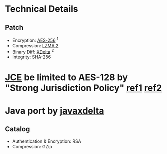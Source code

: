 # Technical Details #

## Patch ##
 * Encryption: [AES-256](http://home.comcast.net/~jwatne/aes.html) <sup>1</sup>
 * Compression: [LZMA 2](http://tukaani.org/xz/java.html)
 * Binary Diff: [XDelta](http://xdelta.org/) <sup>2</sup>
 * Integrity: SHA-256

 # [JCE](http://en.wikipedia.org/wiki/Java_Cryptography_Extension) be limited to AES-128 by "Strong Jurisdiction Policy" [ref1](http://docs.oracle.com/javase/1.4.2/docs/guide/security/jce/JCERefGuide.html#AppE) [ref2](http://www.oracle.com/technetwork/java/javase/downloads/jce-6-download-429243.html)
 # Java port by [javaxdelta](http://sourceforge.net/projects/javaxdelta/)

## Catalog ##
 * Authentication & Encryption: RSA
 * Compression: GZip

